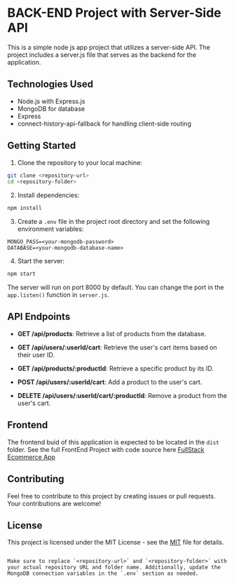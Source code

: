 


# BACK-END Project with Server-Side API

This is a simple node js app project that utilizes a server-side API. The project includes a server.js file that serves as the backend for the application.

## Technologies Used

- Node.js with Express.js
- MongoDB for database
- Express
- connect-history-api-fallback for handling client-side routing

## Getting Started

1. Clone the repository to your local machine:

```bash
git clone <repository-url>
cd <repository-folder>
```

2. Install dependencies:

```bash
npm install
```

3. Create a `.env` file in the project root directory and set the following environment variables:

```
MONGO_PASS=<your-mongodb-password>
DATABASE=<your-mongodb-database-name>
```

4. Start the server:

```bash
npm start
```

The server will run on port 8000 by default. You can change the port in the `app.listen()` function in `server.js`.

## API Endpoints

- **GET /api/products**: Retrieve a list of products from the database.

- **GET /api/users/:userId/cart**: Retrieve the user's cart items based on their user ID.

- **GET /api/products/:productId**: Retrieve a specific product by its ID.

- **POST /api/users/:userId/cart**: Add a product to the user's cart.

- **DELETE /api/users/:userId/cart/:productId**: Remove a product from the user's cart.

## Frontend

The frontend buid of this application is expected to be located in the `dist` folder. 
See the full FrontEnd Project with code source here [FullStack Ecommerce App](#)

## Contributing

Feel free to contribute to this project by creating issues or pull requests. Your contributions are welcome!

## License

This project is licensed under the MIT License - see the [MIT](LICENSE) file for details.
```

Make sure to replace `<repository-url>` and `<repository-folder>` with your actual repository URL and folder name. Additionally, update the MongoDB connection variables in the `.env` section as needed.
